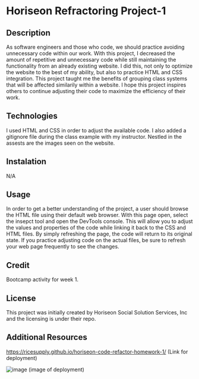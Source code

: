 # Horiseon Refractoring Project-1

## Description

As software engineers and those who code, we should practice avoiding unnecessary code within our work.  With this project, I decreased the amount of repetitive and unnecessary code while still maintaining the functionality from an already existing website.  I did this, not only to optimize the website to the best of my ability, but also to practice HTML and CSS integration. This project taught me the benefits of grouping class systems that will be affected similarily within a website.  I hope this project inspires others to continue adjusting their code to maximize the efficiency of their work. 

## Technologies

I used HTML and CSS in order to adjust the available code.  I also added a gitignore file during the class example with my instructor.  Nestled in the assests are the images seen on the website.

## Instalation

N/A

## Usage

In order to get a better understanding of the project, a user should browse the HTML file using their default web browser.  With this page open, select the insepct tool and open the DevTools console.  This will allow you to adjust the values and properties of the code while linking it back to the CSS and HTML files. By simply refreshing the page, the code will return to its original state.  If you practice adjusting code on the actual files, be sure to refresh your web page frequently to see the changes. 

## Credit

Bootcamp activity for week 1. 

## License

This project was initially created by Horiseon Social Solution Services, Inc and the licensing is under their repo.

## Additional Resources

https://ricesupply.github.io/horiseon-code-refactor-homework-1/  (Link for deployment)

![image](https://github.com/RiceSupply/horiseon-code-refactor-homework-1/assets/140272444/713d294a-491b-4931-a70a-5ec4665f8970)  (image of deployment)

